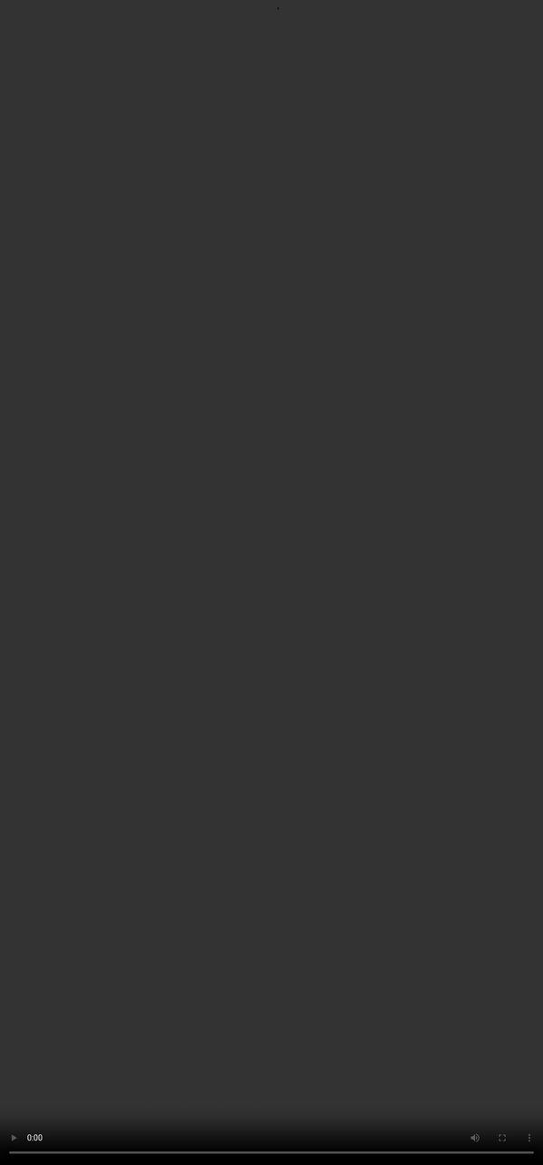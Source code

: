 # Framing a good question

<video src="${PRIVATE_VIDEO_RAG_3}" frameborder="0" allowfullscreen style="position: absolute; top: 0; left: 0; width: 100%; height: 100%; border: none; object-fit: cover;" controls="" controlslist="nodownload nofullscreen" style="width: 100%" />

A high-quality question is one that includes multiple sub-questions and references information from various sections of the document. When framing such a question, it should be structured like a user’s natural query to an assistant.

**A well-crafted question integrates not necessarily all but multiple creative elements from the image below:**&#x20;

<img height="550" width="900" src="${PRIVATE_IMAGE_GOOD_QUERY_1}" />

***

**Let’s look at our example document and create a good question:**&#x20;

<a href="https://www.unicef.org/media/157491/file/UNICEF%20Annual%20report%202023%20EN.pdf" target="_blank" rel="noopener noreferrer">
  UNICEF Annual Report 2023
</a>

Based on the sections we selected, **a good query** could be

:::note
*What initiatives have been taken to improve access to education and skill development by UNICEF in 2023? What has been the impact of these initiatives?*
:::

**Bonus tip for you 💡**

* Don’t include any kind of reasoning in your query (No calculations, No logical reasoning, No data-driven reasonings) - We are training it to retrieve information not perform any analysis.

## <span style="color:#364BC9">Take Home Assignment</span>

Create multiple questions from the document in use as the working example. Create a mix of good and poor questions. Learners need to distinguish between them and provide reasoning.